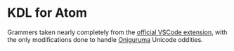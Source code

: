 # KDL for Atom

Grammers taken nearly completely from the [official VSCode extension](https://github.com/kdl-org/vscode-kdl), with the only modifications done to handle [Oniguruma](https://github.com/kkos/oniguruma) Unicode oddities.
